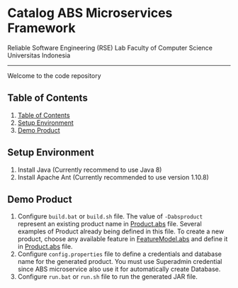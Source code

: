 # Catalog ABS Microservices Framework

Reliable Software Engineering (RSE) Lab Faculty of Computer Science Universitas Indonesia

***

Welcome to the code repository

## Table of Contents

1. [Table of Contents](#table-of-contents)
2. [Setup Environment](#setup-environment)
3. [Demo Product](#demo-link)

## Setup Environment

1. Install Java (Currently recommend to use Java 8)
1. Install Apache Ant (Currently recommended to use version 1.10.8)

## Demo Product

1. Configure `build.bat` or `build.sh` file. The value of `-Dabsproduct` represent an existing product name in [Product.abs](src/abs/framework/Product.abs) file. Several examples of Product already being defined in this file. To create a new product, choose any available feature in [FeatureModel.abs](src/abs/framework/FeatureModel.abs) and define it in [Product.abs](src/abs/framework/Product.abs) file.
1. Configure `config.properties` file to define a credentials and database name for the generated product. You must use Superadmin credential since ABS microservice also use it for automatically create Database. 
1. Configure `run.bat` or `run.sh` file to run the generated JAR file.


